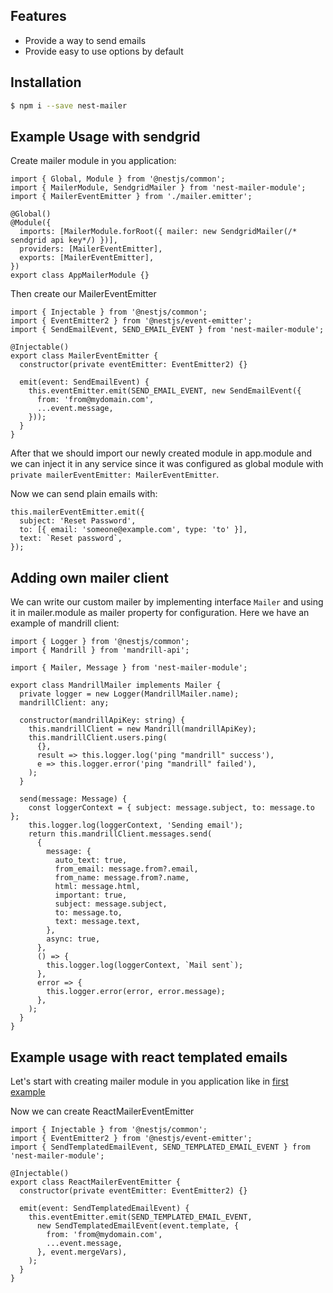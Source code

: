 ## Features

- Provide a way to send emails
- Provide easy to use options by default

## Installation

```bash
$ npm i --save nest-mailer
```

## Example Usage with sendgrid

Create mailer module in you application:

```
import { Global, Module } from '@nestjs/common';
import { MailerModule, SendgridMailer } from 'nest-mailer-module';
import { MailerEventEmitter } from './mailer.emitter';

@Global()
@Module({
  imports: [MailerModule.forRoot({ mailer: new SendgridMailer(/* sendgrid api key*/) })],
  providers: [MailerEventEmitter],
  exports: [MailerEventEmitter],
})
export class AppMailerModule {}
```

Then create our MailerEventEmitter

```
import { Injectable } from '@nestjs/common';
import { EventEmitter2 } from '@nestjs/event-emitter';
import { SendEmailEvent, SEND_EMAIL_EVENT } from 'nest-mailer-module';

@Injectable()
export class MailerEventEmitter {
  constructor(private eventEmitter: EventEmitter2) {}

  emit(event: SendEmailEvent) {
    this.eventEmitter.emit(SEND_EMAIL_EVENT, new SendEmailEvent({
      from: 'from@mydomain.com',
      ...event.message,
    }));
  }
}

```

After that we should import our newly created module in app.module and we can inject it in any service since it was configured as global module with `private mailerEventEmitter: MailerEventEmitter`.

Now we can send plain emails with:

```
this.mailerEventEmitter.emit({
  subject: 'Reset Password',
  to: [{ email: 'someone@example.com', type: 'to' }],
  text: `Reset password`,
});
```

## Adding own mailer client

We can write our custom mailer by implementing interface `Mailer` and using it in mailer.module as mailer property for configuration. Here we have an example of mandrill client:

```
import { Logger } from '@nestjs/common';
import { Mandrill } from 'mandrill-api';

import { Mailer, Message } from 'nest-mailer-module';

export class MandrillMailer implements Mailer {
  private logger = new Logger(MandrillMailer.name);
  mandrillClient: any;

  constructor(mandrillApiKey: string) {
    this.mandrillClient = new Mandrill(mandrillApiKey);
    this.mandrillClient.users.ping(
      {},
      result => this.logger.log('ping "mandrill" success'),
      e => this.logger.error('ping "mandrill" failed'),
    );
  }

  send(message: Message) {
    const loggerContext = { subject: message.subject, to: message.to };
    this.logger.log(loggerContext, 'Sending email');
    return this.mandrillClient.messages.send(
      {
        message: {
          auto_text: true,
          from_email: message.from?.email,
          from_name: message.from?.name,
          html: message.html,
          important: true,
          subject: message.subject,
          to: message.to,
          text: message.text,
        },
        async: true,
      },
      () => {
        this.logger.log(loggerContext, `Mail sent`);
      },
      error => {
        this.logger.error(error, error.message);
      },
    );
  }
}
```

## Example usage with react templated emails

Let's start with creating mailer module in you application like in [first example](#example-usage-with-sendgrid)

Now we can create ReactMailerEventEmitter

```
import { Injectable } from '@nestjs/common';
import { EventEmitter2 } from '@nestjs/event-emitter';
import { SendTemplatedEmailEvent, SEND_TEMPLATED_EMAIL_EVENT } from 'nest-mailer-module';

@Injectable()
export class ReactMailerEventEmitter {
  constructor(private eventEmitter: EventEmitter2) {}

  emit(event: SendTemplatedEmailEvent) {
    this.eventEmitter.emit(SEND_TEMPLATED_EMAIL_EVENT,
      new SendTemplatedEmailEvent(event.template, {
        from: 'from@mydomain.com',
        ...event.message,
      }, event.mergeVars),
    );
  }
}

```
